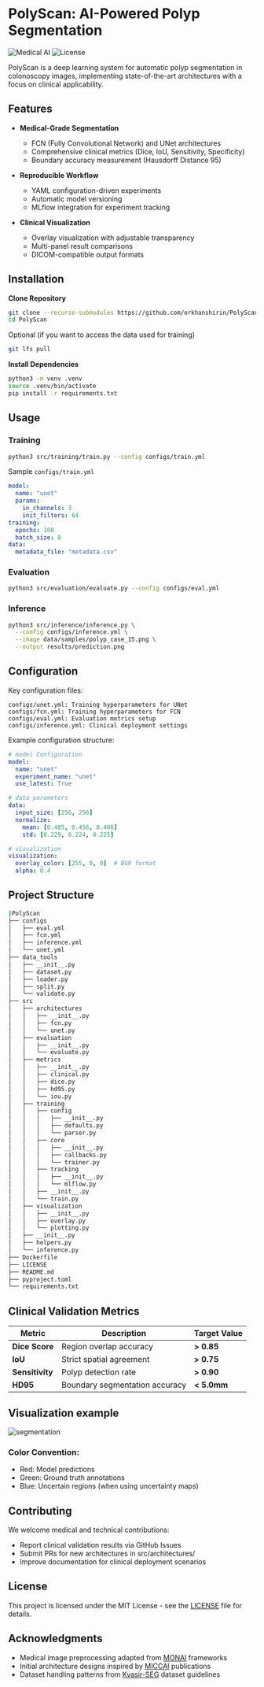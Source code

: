 # PolyScan: AI-Powered Polyp Segmentation

![Medical AI](https://img.shields.io/badge/Application-Medical_AI-blue)
![License](https://img.shields.io/badge/License-MIT-green)

PolyScan is a deep learning system for automatic polyp segmentation in colonoscopy images, implementing state-of-the-art architectures with a focus on clinical applicability.

## Features

- **Medical-Grade Segmentation**
  - FCN (Fully Convolutional Network) and UNet architectures
  - Comprehensive clinical metrics (Dice, IoU, Sensitivity, Specificity)
  - Boundary accuracy measurement (Hausdorff Distance 95)

- **Reproducible Workflow**
  - YAML configuration-driven experiments
  - Automatic model versioning
  - MLflow integration for experiment tracking

- **Clinical Visualization**
  - Overlay visualization with adjustable transparency
  - Multi-panel result comparisons
  - DICOM-compatible output formats

## Installation

**Clone Repository**
```bash
git clone --recurse-submodules https://github.com/orkhanshirin/PolyScan.git
cd PolyScan
```
Optional (if you want to access the data used for training)
```bash
git lfs pull
```
**Install Dependencies**
```bash
python3 -m venv .venv
source .venv/bin/activate
pip install -r requirements.txt
```

## Usage
### Training

```bash
python3 src/training/train.py --config configs/train.yml
```
Sample `configs/train.yml`
```yml
model:
  name: "unet"
  params:
    in_channels: 3
    init_filters: 64
training:
  epochs: 100
  batch_size: 8
data:
  metadata_file: "metadata.csv"
```

### Evaluation

```bash
python3 src/evaluation/evaluate.py --config configs/eval.yml
```

### Inference

```bash
python3 src/inference/inference.py \
  --config configs/inference.yml \
  --image data/samples/polyp_case_15.png \
  --output results/prediction.png
```

## Configuration

Key configuration files:

    configs/unet.yml: Training hyperparameters for UNet
    configs/fcn.yml: Training hyperparameters for FCN
    configs/eval.yml: Evaluation metrics setup
    configs/inference.yml: Clinical deployment settings

Example configuration structure:
```yml
# model Configuration
model:
  name: "unet"
  experiment_name: "unet"
  use_latest: True

# data parameters
data:
  input_size: [256, 256]
  normalize:
    mean: [0.485, 0.456, 0.406]
    std: [0.229, 0.224, 0.225]

# visualization
visualization:
  overlay_color: [255, 0, 0]  # BGR format
  alpha: 0.4
```

## Project Structure

```bash
|PolyScan
├── configs
│   ├── eval.yml
│   ├── fcn.yml
│   ├── inference.yml
│   └── unet.yml
├── data_tools
│   ├── __init__.py
│   ├── dataset.py
│   ├── loader.py
│   ├── split.py
│   └── validate.py
├── src
│   ├── architectures
│   │   ├── __init__.py
│   │   ├── fcn.py
│   │   └── unet.py
│   ├── evaluation
│   │   ├── __init__.py
│   │   └── evaluate.py
│   ├── metrics
│   │   ├── __init__.py
│   │   ├── clinical.py
│   │   ├── dice.py
│   │   ├── hd95.py
│   │   └── iou.py
│   ├── training
│   │   ├── config
│   │   │   ├── __init__.py
│   │   │   ├── defaults.py
│   │   │   └── parser.py
│   │   ├── core
│   │   │   ├── __init__.py
│   │   │   ├── callbacks.py
│   │   │   └── trainer.py
│   │   ├── tracking
│   │   │   ├── __init__.py
│   │   │   └── mlflow.py
│   │   ├── __init__.py
│   │   └── train.py
│   ├── visualization
│   │   ├── __init__.py
│   │   ├── overlay.py
│   │   └── plotting.py
│   ├── __init__.py
│   ├── helpers.py
│   └── inference.py
├── Dockerfile
├── LICENSE
├── README.md
├── pyproject.toml
└── requirements.txt
```


## Clinical Validation Metrics

| **Metric**      | **Description**                  | **Target Value** |
|----------------|----------------------------------|-----------------|
| **Dice Score** | Region overlap accuracy         | **> 0.85** |
| **IoU**        | Strict spatial agreement        | **> 0.75** |
| **Sensitivity**| Polyp detection rate           | **> 0.90** |
| **HD95**       | Boundary segmentation accuracy | **< 5.0mm** |

## Visualization example
![segmentation](example/output_5.png)

### Color Convention:
* Red: Model predictions
* Green: Ground truth annotations
* Blue: Uncertain regions (when using uncertainty maps)


## Contributing

We welcome medical and technical contributions:
* Report clinical validation results via GitHub Issues
* Submit PRs for new architectures in src/architectures/
* Improve documentation for clinical deployment scenarios

## License

This project is licensed under the MIT License - see the [LICENSE](LICENSE) file for details.

## Acknowledgments
* Medical image preprocessing adapted from [MONAI](https://monai.io/) frameworks
* Initial architecture designs inspired by [MICCAI](https://miccai.org/) publications
* Dataset handling patterns from [Kvasir-SEG](https://datasets.simula.no/kvasir-seg/) dataset guidelines
